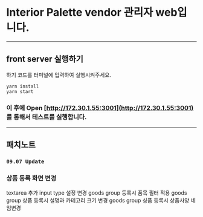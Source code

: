 # Interior Palette vendor 관리자 web입니다.

---

## front server 실행하기

하기 코드를 터미널에 입력하여 실행시켜주세요.

```
yarn install
yarn start
```

### 이 후에 Open [http://172.30.1.55:3001](http://172.30.1.55:3001) 를 통해서 테스트를 실행합니다.

---

## 패치노트

### `09.07 Update`

### 상품 등록 화면 변경

textarea 추가
input type 설정 변경
goods group 등록시 품목 필터 적용
goods group 상품 등록시 설명과 카테고리 크기 변경
goods group 싱품 등록시 상품사양 네임변경